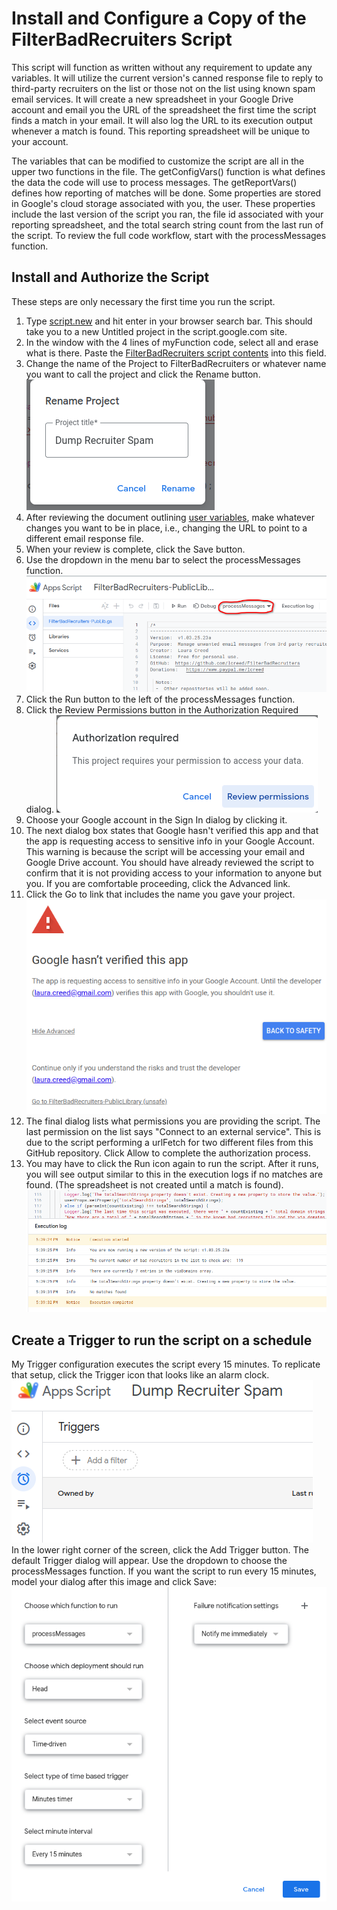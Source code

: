 # Install and Configure a Copy of the FilterBadRecruiters Script

This script will function as written without any requirement to update any variables. It will utilize the current version's canned response file to reply to third-party recruiters on the list or those not on the list using known spam email services. It will create a new spreadsheet in your Google Drive account and email you the URL of the spreadsheet the first time the script finds a match in your email. It will also log the URL to its execution output whenever a match is found.  This reporting spreadsheet will be unique to your account.

The variables that can be modified to customize the script are all in the upper two functions in the file.  The getConfigVars() function is what defines the data the code will use to process messages.  The getReportVars() defines how reporting of matches will be done.  Some properties are stored in Google's cloud storage associated with you, the user.  These properties include the last version of the script you ran, the file id associated with your reporting spreadsheet, and the total search string count from the last run of the script.  To review the full code workflow, start with the processMessages function.  

## Install and Authorize the Script

These steps are only necessary the first time you run the script.

1. Type [script.new](https://script.new) and hit enter in your browser search bar.  This should take you to a new Untitled project in the script.google.com site.  
2. In the window with the 4 lines of myFunction code, select all and erase what is there.  Paste the [FilterBadRecruiters script contents](https://raw.githubusercontent.com/lcreed/FilterBadRecruiters/main/FilterBadRecruiters.js) into this field.  
3. Change the name of the Project to FilterBadRecruiters or whatever name you want to call the project and click the Rename button.  
![Rename your project](./media/renameProject.png "Give Your New Project a name")  
4. After reviewing the document outlining [user variables](./userVariables.md), make whatever changes you want to be in place, i.e., changing the URL to point to a different email response file.
5. When your review is complete, click the Save button.
6. Use the dropdown in the menu bar to select the processMessages function.<br>![select processMessages in the dropdown](./media/processMessagesFunction.png "select the processMessages function in the dropdown")
7. Click the Run button to the left of the processMessages function.
8. Click the Review Permissions button in the Authorization Required dialog.  ![Click the Review Permissions button](./media/AuthReq.png "Click the Review Permissions button")
9. Choose your Google account in the Sign In dialog by clicking it.
10. The next dialog box states that Google hasn't verified this app and that the app is requesting access to sensitive info in your Google Account. This warning is because the script will be accessing your email and Google Drive account. You should have already reviewed the script to confirm that it is not providing access to your information to anyone but you. If you are comfortable proceeding, click the Advanced link.
11. Click the Go to link that includes the name you gave your project. ![Script Warning Message](./media/warningMessage.png "Warning message for the script")
12. The final dialog lists what permissions you are providing the script. The last permission on the list says "Connect to an external service". This is due to the script performing a urlFetch for two different files from this GitHub repository. Click Allow to complete the authorization process.
13. You may have to click the Run icon again to run the script. After it runs, you will see output similar to this in the execution logs if no matches are found. (The spreadsheet is not created until a match is found).  
![First Run with no match](./media/FirstRun.png "First Run output when no match found")

## Create a Trigger to run the script on a schedule

My Trigger configuration executes the script every 15 minutes.  To replicate that setup, click the Trigger icon that looks like an alarm clock.  
![Trigger Icon](./media/triggerIcon.png)  
In the lower right corner of the screen, click the Add Trigger button.  The default  Trigger dialog will appear.  Use the dropdown to choose the processMessages function. If you want the script to run every 15 minutes, model your dialog after this image and click Save:  ![New Trigger](./media/newFBR15minutesTrigger.png "New Trigger")

